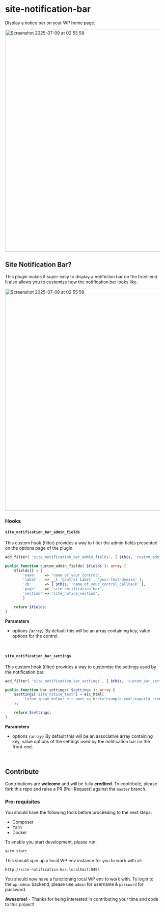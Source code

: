 # site-notification-bar

Display a notice bar on your WP home page.

<img width="720" alt="Screenshot 2025-07-09 at 02 55 58" src="https://github.com/user-attachments/assets/40cf28d9-1584-449d-9821-43153e693f67" />

## Site Notification Bar?

This plugin makes it super easy to display a notifiction bar on the front-end. It also allows you to customize how the notification bar looks like.

<img width="720" alt="Screenshot 2025-07-09 at 02 55 58" src="https://github.com/user-attachments/assets/c99c9d61-38b6-40b8-9e1b-f18065898888" />

### Hooks

#### `site_notification_bar_admin_fields`

This custom hook (filter) provides a way to filter the admin fields presented on the options page of the plugin.

```php
add_filter( 'site_notification_bar_admin_fields', [ $this, 'custom_admin_fields' ] );

public function custom_admin_fields( $fields ): array {
    $fields[] = [
        'name'    => 'name_of_your_control',
        'label'   => __( 'Control Label', 'your-text-domain' ),
        'cb'      => [ $this, 'name_of_your_control_callback' ],
        'page'    => 'site-notification-bar',
        'section' => 'site_notice_section',
		]

    return $fields;
}
```

**Parameters**

- options _`{array}`_ By default this will be an array containing key, value options for the control.
<br/>

#### `site_notification_bar_settings`

This custom hook (filter) provides a way to customise the settings used by the notification bar.

```php
add_filter( 'site_notification_bar_settings', [ $this, 'custom_bar_settings' ] );

public function bar_settings( $settings ): array {
    $settings['site_notice_text'] = esc_html(
        'Lorem ipsum doloar sit amet <a href="example.com"/>aquila siento</a>'
    );

    return $settings;
}
```

**Parameters**

- options _`{array}`_ By default this will be an associative array containing key, value options of the settings used by the notification bar on the front-end.
<br/>

## Contribute

Contributions are __welcome__ and will be fully __credited__. To contribute, please fork this repo and raise a PR (Pull Request) against the `master` branch.

### Pre-requisites

You should have the following tools before proceeding to the next steps:

- Composer
- Yarn
- Docker

To enable you start development, please run:

```bash
yarn start
```

This should spin up a local WP env instance for you to work with at:

```bash
http://site-notification-bar.localhost:8484
```

You should now have a functioning local WP env to work with. To login to the `wp-admin` backend, please use `admin` for username & `password` for password.

__Awesome!__ - Thanks for being interested in contributing your time and code to this project!
